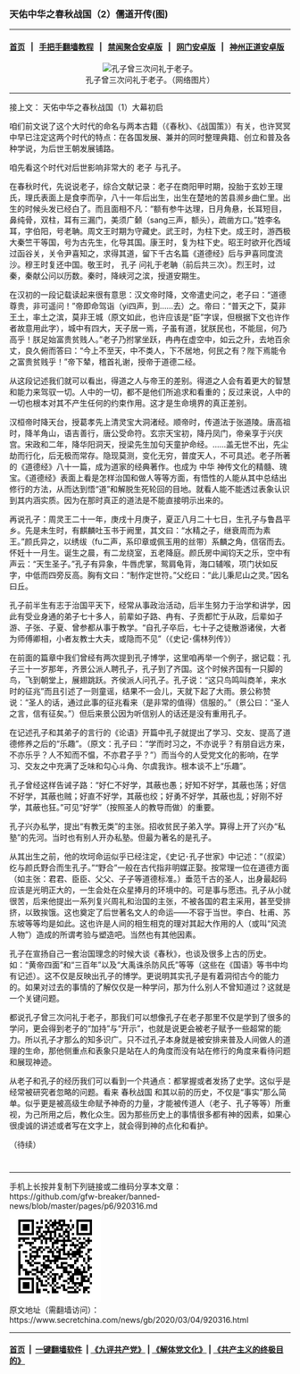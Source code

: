 ### 天佑中华之春秋战国（2）儒道开传(图)
------------------------

#### [首页](https://github.com/gfw-breaker/banned-news/blob/master/README.md) &nbsp;&nbsp;|&nbsp;&nbsp; [手把手翻墙教程](https://github.com/gfw-breaker/guides/wiki) &nbsp;&nbsp;|&nbsp;&nbsp; [禁闻聚合安卓版](https://github.com/gfw-breaker/bn-android) &nbsp;&nbsp;|&nbsp;&nbsp; [网门安卓版](https://github.com/oGate2/oGate) &nbsp;&nbsp;|&nbsp;&nbsp; [神州正道安卓版](https://github.com/SzzdOgate/update) 



<div class="article_right" style="fone-color:#000">
 <p style="text-align: center;">
  <img alt="孔子曾三次问礼于老子。" src="http://img2.secretchina.com/pic/2019/6-10/p2442991a682225762-ss.jpg" style="height:337px; width:600px"/>
  <br>
   孔子曾三次问礼于老子。（网络图片）
   <span id="hideid" name="hideid" style="color:red;display:none;">
    <span href="https://www.secretchina.com">
    </span>
   </span>
  </br>
 </p>
 <div id="txt-mid1-t21-2017">
  

---


  </div>
 </div>
 <p>
  接上文：
  <span href="https://www.secretchina.com/news/b5/2020/03/01/920315.html" target="_blank">
   天佑中华之春秋战国（1）大幕初启
  </span>
  <span id="hideid" name="hideid" style="color:red;display:none;">
   <span href="https://www.secretchina.com">
   </span>
  </span>
 </p>
 <p>
  咱们前文说了这个大时代的命名与两本古籍（《春秋》、《战国策》）有关，也许冥冥中早已注定这两个时代的特点：在各国发展、兼并的同时整理典籍、创立和普及各种学说，为后世王朝发展铺路。
 </p>
 <p>
  咱先看这个时代对后世影响非常大的
  <span href="https://www.secretchina.com/news/gb/tag/老子" target="_blank">
   老子
  </span>
  与孔子。
 </p>
 <p>
  在春秋时代，先说说老子，综合文献记录：老子在商阳甲时期，投胎于玄妙王理氏，理氏表面上是食李而孕，八十一年后出生，出生在楚地的苦县濒乡曲仁里。出生的时候头发已经白了。而且面相不凡：“额有参牛达理，日月角悬，长耳短目，鼻纯骨，双柱，耳有三漏门，美须广颡（sang三声，额头），疏凿方口。”姓李名耳，字伯阳，号老聃。周文王时期为守藏史。武王时，为柱下史。成王时，游西极大秦竺干等国，号为古先生，化导其国。康王时，复为柱下史。昭王时欲开化西域过函谷关，关令尹喜知之，求得其道，留下千古名篇《道德经》后与尹喜同度流沙。穆王时复还中国。敬王时，
  <span href="https://www.secretchina.com/news/gb/tag/孔子" target="_blank">
   孔子
  </span>
  问礼于老聃（前后共三次）。烈王时，过秦，秦献公问以历数。秦时，降峡河之滨，授道安期生。
 </p>
 <p>
  在汉初的一段记载读起来很有意思：汉文帝时降，文帝遣史问之，老子曰：“道德尊贵，非可遥问！”帝即命驾诣（yi四声，到……去）之。帝曰：“普天之下，莫非王土，率土之滨，莫非王城（原文如此，也许应该是“臣”字误，但根据下文也许作者故意用此字），城中有四大，天子居一焉，子虽有道，犹朕民也，不能屈，何乃高乎！朕足始富贵贫贱人。”老子乃拊掌坐跃，冉冉在虚空中，如云之升，去地百余丈，良久俯而答曰：“今上不至天，中不类人，下不居地，何民之有？陛下焉能令之富贵贫贱乎！”帝下辇，稽首礼谢，授帝于道德二经。
 </p>
 <p>
  从这段记述我们就可以看出，得道之人与帝王的差别。得道之人会有着更大的智慧和能力来驾驭一切。人中的一切，都不是他们所追求和看重的；反过来说，人中的一切也根本对其不产生任何的约束作用。这才是生命境界的真正差别。
 </p>
 <p>
  汉桓帝时降天台，授葛孝先上清灵宝大洞渚经。顺帝时，传道法于张道陵。唐高祖时，降羊角山，语吉善行，唐公受命符。玄宗天宝初，降丹凤门，帝亲享于兴庆宫。宋政和二年，降华阳洞天，授梁先生加句天童护命经。……盖无世不出，先尘劫而行化，后无极而常存。隐现莫测，变化无穷，普度天人，不可具述。老子所著的《道德经》八十一篇，成为道家的经典著作。也成为
  <span href="https://www.secretchina.com/news/gb/tag/中华" target="_blank">
   中华
  </span>
  神传文化的精髓、瑰宝。《道德经》表面上看是怎样治国和做人等等方面，有悟性的人能从其中总结出修行的方法，从而达到悟“道”和解脱生死轮回的目地。就看人能不能透过表象认识到其内涵实质。因为在那时真正的道法是不能直接明示出来的。
 </p>
 <p>
  再说孔子：周灵王二十一年，庚戌十月庚子，夏正八月二十七日，生孔子与鲁昌平乡。先是未生时，有麒麟吐玉书于阙里，其文曰：“水精之子，继衰周而为素王。”颜氏异之，以绣绂（fu二声，系印章或佩玉用的丝带）系麟之角，信宿而去。怀妊十一月生。诞生之晨，有二龙绕室，五老降庭。颜氏房中闻钧天之乐，空中有声云：“天生圣子。”孔子有异象，牛唇虎掌，鸳肩龟背，海口辅喉，项门状如反字，中低而四旁反高。胸有文曰：“制作定世符。”父纥曰：“此儿秉尼山之灵。”因名曰丘。
 </p>
 <p>
  孔子前半生有志于治国平天下，经常从事政治活动，后半生努力于治学和讲学，因此有受业身通的弟子七十多人，前辈如子路、冉有、子贡都忙于从政，后辈如子游、子张、子夏、曾参都从事于教学。“自孔子卒后，七十子之徒散游诸侯，大者为师傅卿相，小者友教士大夫，或隐而不见”（《史记･儒林列传》）
 </p>
 <p>
  在前面的篇章中我们曾经有两次提到孔子博学，这里咱再举一个例子，据记载：孔子三十一岁那年，齐景公派人聘孔子，孔子到了齐国。这个时候齐国有一只脚的鸟，飞到朝堂上，展翅跳跃。齐侯派人问孔子。孔子说：“这只鸟鸣叫商羊，来水时的征兆”而且引述了一则童谣，结果不一会儿，天就下起了大雨。景公称赞说：“圣人的话，通过此事的征兆看来（是非常的值得）信服的。”（景公曰：“圣人之言，信有征矣。”）但后来景公因为听信别人的话还是没有重用孔子。
 </p>
 <p>
  在记述孔子和其弟子的言行的《论语》开篇中孔子就提出了学习、交友、提高了道德修养之后的“乐趣”。（原文：孔子曰：“学而时习之，不亦说乎？有朋自远方来，不亦乐乎？人不知而不愠，不亦君子乎？”）而当今的人受党文化的影响，在学习、交友之中充满了乏味和勾心斗角、尔虞我诈。根本谈不上“乐趣”。
 </p>
 <p>
  孔子曾经这样告诫子路：“好仁不好学，其蔽也愚；好知不好学，其蔽也荡；好信不好学，其蔽也贼；好直不好学，其蔽也绞；好勇不好学，其蔽也乱；好刚不好学，其蔽也狂。”可见“好学”（按照圣人的教导而做）的重要。
 </p>
 <p>
  孔子兴办私学，提出“有教无类”的主张。招收贫民子弟入学。算得上开了兴办“私塾”的先河。当时也有别人开办私塾。但最为著名的是孔子。
 </p>
 <p>
  从其出生之前，他的坎坷命运似乎已经注定，《史记･孔子世家》中记述：“（叔梁）纥与颜氏野合而生孔子。”“野合”一般在古代指非明媒正娶。按常理一位在道德方面（如主张：君君、臣臣、父父、子子等道德标准。）垂范千古的圣人，出身最起码应该是光明正大的，一生会处在众星捧月的环境中的。可是事与愿违。孔子从小就很苦，后来他提出一系列复兴周礼和治国的主张，不被各国的君主采用，甚至受排挤，以致挨饿。这也奠定了后世著名文人的命运——不容于当世。李白、杜甫、苏东坡等等均是如此。这也许是人间的相生相克的理对其起大作用的人（或叫“风流人物”）造成的所谓考验与塑造吧。当然也有其他因素。
 </p>
 <p>
  孔子在宣扬自己一套治国理念的时候大谈《春秋》，也谈及很多上古的历史。如：“黄帝四面”和“三百年”以及“大禹诛杀防风氏”等等（这些在《国语》等书中均有记述）。这不仅是反映出孔子的博学。更说明其实孔子是有着洞彻古今的能力的。如果对过去的事情的了解仅仅是一种学问，那为什么别人不曾知道过？这就是一个关键问题。
 </p>
 <p>
  都说孔子曾三次问礼于老子，那我们可以想像孔子在老子那里不仅是学到了很多的学问，更会得到老子的“加持”与“开示”，也就是说更会被老子赋予一些超常的能力。所以孔子才那么的知多识广。只不过孔子本身就是被安排来普及人间做人的道理的生命，那他侧重点和表象只是站在人的角度而没有站在修行的角度来看待问题和展现神迹。
 </p>
 <p>
  从老子和孔子的经历我们可以看到一个共通点：都掌握或者发扬了史学。这似乎是经常被研究者忽略的问题。看来
  <span href="https://www.secretchina.com/news/gb/tag/春秋战国" target="_blank">
   春秋战国
  </span>
  和其以前的历史，不仅是“事实”那么简单。似乎更是被高级生命赋予神奇的力量，才能被传道人（老子、孔子等等）所重视，为己所用之后，教化众生。因为那些历史上的事情很多都有神的因素，如果心很虔诚的讲述或者写在文字上，就会得到神的点化和看护。
 </p>
 <p>
  （待续）
  <center>
   <div>
    <div id="txt-mid2-t22-2017" style="display: block;  max-height: 351px;  overflow: hidden;">
     <div id="SC-21xxx">
     </div>
     <ins class="adsbygoogle" data-ad-client="ca-pub-1276641434651360" data-ad-format="auto" data-ad-slot="4301710469" data-full-width-responsive="true" style="display:block">
     </ins>
    </div>
   </div>
  </center>
  <div style="padding-top:12px;">
  </div>
 </p>
</div>

<hr/>
手机上长按并复制下列链接或二维码分享本文章：<br/>
https://github.com/gfw-breaker/banned-news/blob/master/pages/p6/920316.md <br/>
<a href='https://github.com/gfw-breaker/banned-news/blob/master/pages/p6/920316.md'><img src='https://github.com/gfw-breaker/banned-news/blob/master/pages/p6/920316.md.png'/></a> <br/>
原文地址（需翻墙访问）：https://www.secretchina.com/news/gb/2020/03/04/920316.html


------------------------
#### [首页](https://github.com/gfw-breaker/banned-news/blob/master/README.md) &nbsp;|&nbsp; [一键翻墙软件](https://github.com/gfw-breaker/nogfw/blob/master/README.md) &nbsp;| [《九评共产党》](https://github.com/gfw-breaker/9ping.md/blob/master/README.md#九评之一评共产党是什么) | [《解体党文化》](https://github.com/gfw-breaker/jtdwh.md/blob/master/README.md) | [《共产主义的终极目的》](https://github.com/gfw-breaker/gczydzjmd.md/blob/master/README.md)


<img src='http://gfw-breaker.win/banned-news/pages/p6/920316.md' width='0px' height='0px'/>